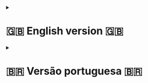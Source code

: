 <details>
  <summary><h1>🇬🇧 English version 🇬🇧</h1></summary>
    
  ### ℹ️ About
  
  This application was made to solve my own problem with finantial management. The main idea was to measure by month how much money I was spending in each category of spent, another important feature for me was to measure how much of my salary I was saving in the end of the month.
  While there are lots of another ways to manage spents, like using a spreadsheet or an already existing application, I was looking for a solution that would be fast to use, and I wishing to pass by the experience of creating a full application from the initial planning until the last feature.
  
  ### ⚠️ Requirements
  - node (Version 16.16.1 or superior) -- Not tested in lower versions
  - npm (Version 9.8.1 or superior) -- Not tested in lower versions
  - yarn (Version 1.12.19 or superior) -- Not tested in lower versions
  - expo (Version 6.3.10 or superior) -- Not tested in lower versions
  - Java(TM) SE Runtime Environment (Version 19.0.2+7-14 or superior) -- Not tested in lower versions
    
  If you need some help to update or configure your environment [click here](https://www.notion.so/Atualiza-o-vers-es-diferentes-484cad4aa4354355b366d6524e7d2bc5) and [here](https://www.oracle.com/java/technologies/javase/jdk19-archive-downloads.html).
  
  If you don't want to test the project on your own cellphone, you will need to install Android Studio, [see how to configure Android Studio in the minute 3:35](https://www.youtube.com/watch?v=ZGIU5aIRi9M).
  
  ### ▶️ How to execute the project
  >Access the folder where you want to download the project and execute the command below on your terminal to download the project or download manually by using the Github itself and then extract the .rar on the desired folder.
  >```
  >git clone https://github.com/pedrocorrea2002/fluxo.git
  >```
  >OBS: Certify if the address of the folder shown in the terminal is the same of the one of the folder where you want to download the project before executing the command above.
  
  >>After the project be downloaded, use this command to enter in the project's folder.
  >```
  >cd .\fluxo\
  >```
  
  >After that, execute the command below inside the project's folder to install the Node Modules.
  >```
  >yarn install
  >```
  
  >To execute the project use the command below, also inside of the project's folder.
  >```
  >expo run:android
  >```
  
  > If you are using the emulator of the Android Studio and after the executing of the command above, the emulator just open and the terminal pauses with the message "Opening name_of_the_device", press ctrl+c to stop the execution and execute the command again, now with the emulator opened.
</details>

<details>
  <summary><h1>🇧🇷 Versão portuguesa 🇧🇷</h1></summary>

  ### ℹ️ Sobre

  Esta aplicação foi feita para resolver meu próprio problema de gerenciamento de gastos. A principal ideia por trás desta aplicação era poder medir o quanto eu estava gastando por mês em uma mesma categoria de gastos, outra funcionalidade que eu considerava importante era medir o quanto eu estava conseguindo salvar por mês do meu salário.
  Embora ajam diversas outras formas de fazer um controle de gastos eficiente, seja via planilha, seja via algum aplicativo já existente para esse fim, eu queria uma solução que fosse rápida de usar e também queria passar pela experiência de criar um aplicativo ReactNative do zero, desde o planejamento até a última funcionalidade.
  
  ### ⚠️ Requisitos 
  - node (Version 16.16.1 or superior) -- Not tested in lower versions
  - npm (Version 9.8.1 or superior) -- Not tested in lower versions
  - yarn (Version 1.12.19 or superior) -- Not tested in lower versions
  - expo (Version 6.3.10 or superior) -- Not tested in lower versions
  - Java(TM) SE Runtime Environment (Version 19.0.2+7-14 or superior) -- Not tested in lower versions
  
  Se você precisar de ajuda para atualizar ou configurar seu ambiente [clique aqui](https://www.notion.so/Atualiza-o-vers-es-diferentes-484cad4aa4354355b366d6524e7d2bc5) e [aqui](https://www.java.com/en/download/).
  
  Se você quer testar o projeto no seu próprio celular, você vai precisar instalar o Android Studio, [veja como configurar o Android Studio](https://www.youtube.com/watch?v=SHSL58EMGTc).
  
  ### ▶️ Como executar o projeto
  
  >Acesse a pasta onde deseja baixar o projeto e execute o comando abaixo no seu terminal para baixar o projeto ou baixe manualmente pelo próprio gitHub e então extraia o .rar na pasta desejada.
  >```
  >git clone https://github.com/pedrocorrea2002/CallingHelp.git
  >```
  >OBS: Certifique se o endereço mostrado no terminal é o mesmo da pasta que você deseja baixar o projeto antes de executar o comando acima.
  
  >Depois do projeto estar baixado, use este comando para entrar na pasta do projeto.
  >```
  >cd .\CallingHelp\
  >```
  
  >Feito isso, execute o comando abaixo dentro da pasta do projeto para instalar a Node Modules.
  >```
  >yarn install
  >```
  
  >Para executar o projeto use o comando abaixo também dentro da pasta do projeto.
  >```
  >expo run:android
  >```
  
  > Se você estiver utilizando o emulador do Android Studio e o após a execução do comando acima o emulador simplesmente abrir e o terminal travar na mensagem "Opening nome_do_dispositivo", aperte ctrl+c para parar a execução e execute o comando de novo, agora com o emulador aberto.
</details>

